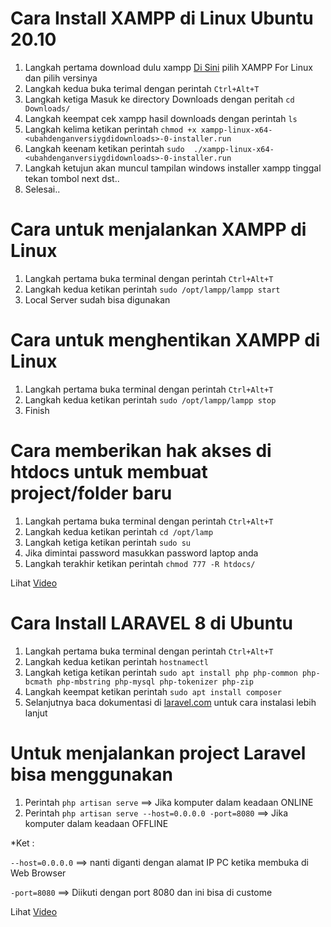# Cara Install XAMPP di Linux Ubuntu 20.10
1. Langkah pertama download dulu xampp [Di Sini](https://www.apachefriends.org/download.html) pilih XAMPP For Linux dan pilih versinya
2. Langkah kedua buka terimal dengan perintah ```Ctrl+Alt+T```
3. Langkah ketiga Masuk ke directory Downloads dengan peritah ```cd Downloads/```
4. Langkah keempat cek xampp hasil downloads dengan perintah ```ls```
5. Langkah kelima ketikan perintah ```chmod +x xampp-linux-x64-<ubahdenganversiygdidownloads>-0-installer.run```
6. Langkah keenam ketikan perintah ```sudo  ./xampp-linux-x64-<ubahdenganversiygdidownloads>-0-installer.run```
7. Langkah ketujun akan muncul tampilan windows installer xampp tinggal tekan tombol next dst..
8. Selesai..
# Cara untuk menjalankan XAMPP di Linux
1. Langkah pertama buka terminal dengan perintah ```Ctrl+Alt+T``` 
2. Langkah kedua ketikan perintah ``` sudo /opt/lampp/lampp start ```
3. Local Server sudah bisa digunakan
# Cara untuk menghentikan XAMPP di Linux
1. Langkah pertama buka terminal dengan perintah ```Ctrl+Alt+T``` 
2. Langkah kedua ketikan perintah ``` sudo /opt/lampp/lampp stop ```
3. Finish
# Cara memberikan hak akses di htdocs untuk membuat project/folder baru
1. Langkah pertama buka terminal dengan perintah ```Ctrl+Alt+T``` 
2. Langkah kedua ketikan perintah ```cd /opt/lamp``` 
3. Langkah ketiga ketikan perintah ```sudo su``` 
4. Jika dimintai password masukkan password laptop anda
5. Langkah terakhir ketikan perintah ```chmod 777 -R htdocs/``` 

Lihat [Video](https://www.youtube.com/watch?v=Y-Km-IT8GkM)

# Cara Install LARAVEL 8 di Ubuntu
1. Langkah pertama buka terminal dengan perintah ```Ctrl+Alt+T``` 
2. Langkah kedua ketikan perintah ```hostnamectl``` 
3. Langkah ketiga ketikan perintah ```sudo apt install php php-common php-bcmath php-mbstring php-mysql php-tokenizer php-zip``` 
4. Langkah keempat ketikan perintah ```sudo apt install composer``` 
5. Selanjutnya baca dokumentasi di [laravel.com](https://laravel.com/docs/8.x) untuk cara instalasi lebih lanjut
# Untuk menjalankan project Laravel bisa menggunakan
1. Perintah ```php artisan serve``` ==> Jika komputer dalam keadaan ONLINE
2. Perintah ```php artisan serve --host=0.0.0.0 -port=8080``` ==> Jika komputer dalam keadaan OFFLINE

*Ket :

```--host=0.0.0.0``` ==> nanti diganti dengan alamat IP PC ketika membuka di Web Browser

```-port=8080``` ==> Diikuti dengan port 8080 dan ini bisa di custome

Lihat [Video](https://www.youtube.com/watch?v=C6pFekvAnr8&t=300s)

